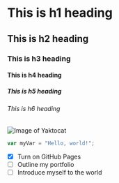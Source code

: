 # This is h1 heading
## This is h2 heading
### This is h3 heading
#### This is h4 heading
##### This is h5 heading
###### This is h6 heading


![Image of Yaktocat](https://octodex.github.com/images/yaktocat.png)

``` javascript
var myVar = "Hello, world!";
```

- [x] Turn on GitHub Pages
- [ ] Outline my portfolio
- [ ] Introduce myself to the world
